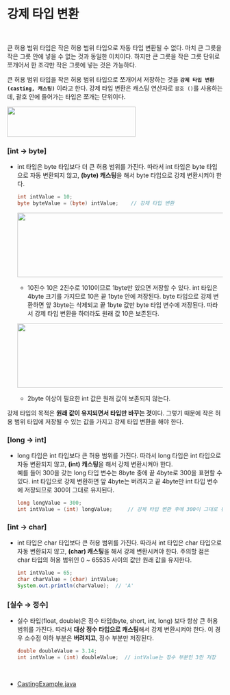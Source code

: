 # 강제 타입 변환
<br/>

큰 허용 범위 타입은 작은 허용 범위 타입으로 자동 타입 변환될 수 없다. 마치 큰 그릇을 작은 그릇 안에 넣을 수 없는 것과 동일한 이치이다. 하지만 큰 그릇을 작은 그릇 단위로 쪼개어서
한 조각만 작은 그릇에 넣는 것은 가능하다.<br/>

큰 허용 범위 타입을 작은 허용 범위 타입으로 쪼개어서 저장하는 것을 **`강제 타입 변환(casting, 캐스팅)`** 이라고 한다. 강제 타입 변환은 캐스팅 연산자로 `괄호 ()`를 사용하는데,
괄호 안에 들어가는 타입은 쪼개는 단위이다.

<img src="https://github.com/silxbro/java/assets/142463332/97beca56-d41c-4046-9114-33ba8a30297d" width="300" height="70"/><br/>

### [int → byte]
- int 타입은 byte 타입보다 더 큰 허용 범위를 가진다. 따라서 int 타입은 byte 타입으로 자동 변환되지 않고, **(byte) 캐스팅**을 해서 byte 타입으로 강제 변환시켜야 한다.
  ```java
  int intValue = 10;
  byte byteValue = (byte) intValue;    // 강제 타입 변환
  ```
  <img src="https://github.com/silxbro/java/assets/142463332/a976a6bd-8516-4d7c-96fc-803526acabdc" width="550" height="150"/><br/>
  - 10진수 10은 2진수로 1010이므로 1byte만 있으면 저장할 수 있다. int 타입은 4byte 크기를 가지므로 10은 끝 1byte 안에 저장된다. byte 타입으로 강제 변환하면 앞 3byte는 삭제되고
    끝 1byte 값만 byte 타입 변수에 저장된다. 따라서 강제 타입 변환을 하더라도 원래 값 10은 보존된다.<br/>
    
  <img src="https://github.com/silxbro/java/assets/142463332/919af8da-5a1d-4c82-824e-ba055449980e" width="550" height="150"/><br/>
  - 2byte 이상이 필요한 int 값은 원래 값이 보존되지 않는다.<br/>

강제 타입의 목적은 **원래 값이 유지되면서 타입만 바꾸는 것**이다. 그렇기 때문에 작은 허용 범위 타입에 저장될 수 있는 값을 가지고 강제 타입 변환을 해야 한다.

### [long → int]
- long 타입은 int 타입보다 큰 허용 범위를 가진다. 따라서 long 타입은 int 타입으로 자동 변환되지 않고, **(int) 캐스팅**을 해서 강제 변환시켜야 한다.<br/>
  예를 들어 300을 갖는 long 타입 변수는 8byte 중에 끝 4byte로 300을 표현할 수 있다. int 타입으로 강제 변환하면 앞 4byte는 버려지고 끝 4byte만 int 타입 변수에 저장되므로
  300이 그대로 유지된다.
  ```java
  long longValue = 300;
  int intValue = (int) longValue;     // 강제 타입 변환 후에 300이 그대로 유지
  ```

### [int → char]
- int 타입은 char 타입보다 큰 허용 범위를 가진다. 따라서 int 타입은 char 타입으로 자동 변환되지 않고, **(char) 캐스팅**을 해서 강제 변환시켜야 한다.
  주의할 점은 char 타입의 허용 범위인 0 ~ 65535 사이의 값만 원래 값을 유지한다.
  ```java
  int intValue = 65;
  char charValue = (char) intValue;
  System.out.println(charValue);  // 'A'
  ```
### [실수 → 정수]
- 실수 타입(float, double)은 정수 타입(byte, short, int, long) 보다 항상 큰 허용 범위를 가진다. 따라서 **대상 정수 타입으로 캐스팅**해서 강제 변환시켜야 한다.
  이 경우 소수점 이하 부분은 **버려지고**, 정수 부분만 저장된다.
  ```java
  double doubleValue = 3.14;
  int intValue = (int) doubleValue;  // intValue는 정수 부분인 3만 저장
  ```
<br/>

- [CastingExample.java](https://github.com/silxbro/java/blob/main/src/thisisjava/ch02/sec08/CastingExample.java)
